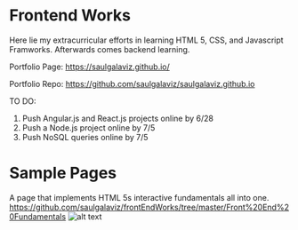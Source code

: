 # Frontend Works

Here lie my extracurricular efforts in learning HTML 5, CSS, and Javascript Framworks. Afterwards comes backend learning.

Portfolio Page: https://saulgalaviz.github.io/

Portfolio Repo: https://github.com/saulgalaviz/saulgalaviz.github.io

TO DO:
1. Push Angular.js and React.js projects online by 6/28
2. Push a Node.js project online by 7/5
3. Push NoSQL queries online by 7/5

# Sample Pages 
A page that implements HTML 5s interactive fundamentals all into one.
https://github.com/saulgalaviz/frontEndWorks/tree/master/Front%20End%20Fundamentals
![alt text](https://i.imgur.com/3Byov8U.png) 
